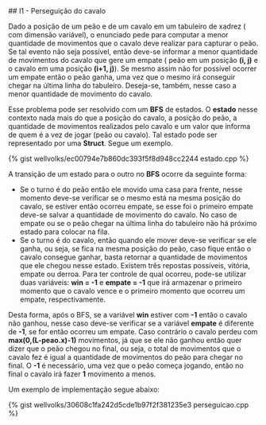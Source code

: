  <div id="perseguicao">
 
 </div>
## I1 - Perseguição do cavalo

Dado a posição de um peão e de um cavalo em um tabuleiro de xadrez ( com dimensão variável), o enunciado pede para computar a menor quantidade de movimentos que o cavalo deve realizar para capturar o peão. Se tal evento não seja possível, então deve-se informar a menor quantidade de movimentos do cavalo que gere um empate ( peão em um posição <b>(i, j)</b> e o cavalo em uma posição <b>(i+1, j)</b>). Se mesmo assim não for possível ocorrer um empate então o peão ganha, uma vez que o mesmo irá conseguir chegar na última linha do tabuleiro. Deseja-se, também, nesse caso a menor quantidade de movimento do cavalo. 

Esse problema pode ser resolvido com um <b>BFS</b> de estados. O <b>estado</b> nesse contexto nada mais do que a posição do cavalo, a posição do peão, a quantidade de movimentos realizados pelo cavalo e um valor que informa de quem é a vez de jogar (peão ou cavalo). Tal estado pode ser representado por uma <b>Struct</b>. Segue um exemplo.

{% gist wellvolks/ec00794e7b860dc393f5f8d948cc2244 estado.cpp %}

A transição de um estado para o outro no <b>BFS</b> ocorre da seguinte forma:
<ul>
<li>Se o turno é do peão então ele movido uma casa para frente, nesse momento deve-se verificar se o mesmo está na mesma posição do cavalo, se estiver então ocorreu empate, se esse foi o primeiro empate deve-se salvar a quantidade de movimento do cavalo. No caso de empate ou se o peão chegar na última linha do tabuleiro não há próximo estado para colocar na fila.</li>

<li>Se o turno é do cavalo, então quando ele mover deve-se verificar se ele ganha, ou seja, se fica na mesma posição do peão, caso fique então o cavalo consegue ganhar, basta retornar a quantidade de movimentos que ele chegou nesse estado.
Existem três repostas possíveis, vitória, empate ou derroa. Para ter controle de qual ocorreu, pode-se utilizar duas variáveis: <b>win = -1</b> e <b>empate = -1</b> que irá armazenar o primeiro momento que o cavalo vence e o primeiro momento que ocorreu um empate, respectivamente.</li> 
</ul>
Desta forma, após o BFS, se a variável <b>win</b> estiver com <b>-1</b> então o cavalo não ganhou, nesse caso deve-se verificar se a variável <b>empate</b> é diferente de <b>-1</b>, se for então ocorreu um empate. Caso contrário o cavalo perdeu com <b>max(0,(L-peao.x)-1)</b> movimentos, já que se ele não ganhou então quer dizer que o peão chegou no final, ou seja, o total de movimentos que o cavalo fez é igual a quantidade de movimentos do peão para chegar no final. O <b>-1</b> é necessário, uma vez que o peão começa jogando, então no final o cavalo irá fazer <b>1</b> movimento a menos.

Um exemplo de implementação segue abaixo:

{% gist wellvolks/30608c1fa242d5cde1b97f2f381235e3 perseguicao.cpp %}

